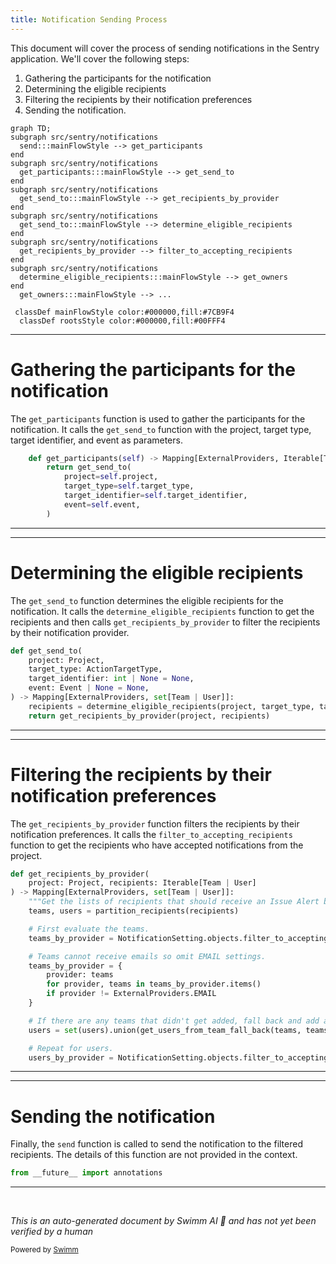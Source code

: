 ```yaml
---
title: Notification Sending Process
---
```

This document will cover the process of sending notifications in the Sentry application. We'll cover the following steps:

1. Gathering the participants for the notification
2. Determining the eligible recipients
3. Filtering the recipients by their notification preferences
4. Sending the notification.

```mermaid
graph TD;
subgraph src/sentry/notifications
  send:::mainFlowStyle --> get_participants
end
subgraph src/sentry/notifications
  get_participants:::mainFlowStyle --> get_send_to
end
subgraph src/sentry/notifications
  get_send_to:::mainFlowStyle --> get_recipients_by_provider
end
subgraph src/sentry/notifications
  get_send_to:::mainFlowStyle --> determine_eligible_recipients
end
subgraph src/sentry/notifications
  get_recipients_by_provider --> filter_to_accepting_recipients
end
subgraph src/sentry/notifications
  determine_eligible_recipients:::mainFlowStyle --> get_owners
end
  get_owners:::mainFlowStyle --> ...

 classDef mainFlowStyle color:#000000,fill:#7CB9F4
  classDef rootsStyle color:#000000,fill:#00FFF4
```

<SwmSnippet path="/src/sentry/notifications/notifications/rules.py" line="52">

---

# Gathering the participants for the notification

The `get_participants` function is used to gather the participants for the notification. It calls the `get_send_to` function with the project, target type, target identifier, and event as parameters.

```python
    def get_participants(self) -> Mapping[ExternalProviders, Iterable[Team | User]]:
        return get_send_to(
            project=self.project,
            target_type=self.target_type,
            target_identifier=self.target_identifier,
            event=self.event,
        )
```

---

</SwmSnippet>

<SwmSnippet path="/src/sentry/notifications/utils/participants.py" line="239">

---

# Determining the eligible recipients

The `get_send_to` function determines the eligible recipients for the notification. It calls the `determine_eligible_recipients` function to get the recipients and then calls `get_recipients_by_provider` to filter the recipients by their notification provider.

```python
def get_send_to(
    project: Project,
    target_type: ActionTargetType,
    target_identifier: int | None = None,
    event: Event | None = None,
) -> Mapping[ExternalProviders, set[Team | User]]:
    recipients = determine_eligible_recipients(project, target_type, target_identifier, event)
    return get_recipients_by_provider(project, recipients)
```

---

</SwmSnippet>

<SwmSnippet path="/src/sentry/notifications/utils/participants.py" line="320">

---

# Filtering the recipients by their notification preferences

The `get_recipients_by_provider` function filters the recipients by their notification preferences. It calls the `filter_to_accepting_recipients` function to get the recipients who have accepted notifications from the project.

```python
def get_recipients_by_provider(
    project: Project, recipients: Iterable[Team | User]
) -> Mapping[ExternalProviders, set[Team | User]]:
    """Get the lists of recipients that should receive an Issue Alert by ExternalProvider."""
    teams, users = partition_recipients(recipients)

    # First evaluate the teams.
    teams_by_provider = NotificationSetting.objects.filter_to_accepting_recipients(project, teams)

    # Teams cannot receive emails so omit EMAIL settings.
    teams_by_provider = {
        provider: teams
        for provider, teams in teams_by_provider.items()
        if provider != ExternalProviders.EMAIL
    }

    # If there are any teams that didn't get added, fall back and add all users.
    users = set(users).union(get_users_from_team_fall_back(teams, teams_by_provider))

    # Repeat for users.
    users_by_provider = NotificationSetting.objects.filter_to_accepting_recipients(project, users)
```

---

</SwmSnippet>

<SwmSnippet path="/src/sentry/notifications/notifications/rules.py" line="1">

---

# Sending the notification

Finally, the `send` function is called to send the notification to the filtered recipients. The details of this function are not provided in the context.

```python
from __future__ import annotations
```

---

</SwmSnippet>

&nbsp;

*This is an auto-generated document by Swimm AI 🌊 and has not yet been verified by a human*

<SwmMeta version="3.0.0" repo-id="Z2l0aHViJTNBJTNBZGVtby1zZW50cnklM0ElM0Fzd2ltbWlv" repo-name="demo-sentry"><sup>Powered by [Swimm](/)</sup></SwmMeta>
